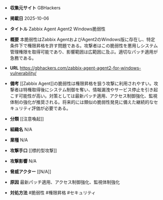 - **収集元サイト**
GBHackers

- **掲載日**
2025-10-06

- **タイトル**
Zabbix Agent Agent2 Windows脆弱性

- **概要**
本脆弱性はZabbix AgentおよびAgent2のWindows版に存在し、特定条件下で権限昇格を許す問題である。攻撃者はこの脆弱性を悪用しシステム管理権限を取得可能であり、影響範囲は広範囲に及ぶ。適切なパッチ適用が急務である。

- **URL**
https://gbhackers.com/zabbix-agent-agent2-for-windows-vulnerability/

- **備考**
[[Zabbix Agent]]の脆弱性は権限昇格を狙う攻撃に利用されやすい。攻撃者は特権取得後にシステム制御を奪い、情報漏洩やサービス停止を引き起こす可能性が高い。対策としては最新パッチ適用、アクセス制御強化、監視体制の強化が推奨される。将来的には類似の脆弱性発見に備えた継続的なセキュリティ評価が必要である。

- **分類**
[[注意喚起]]

- **組織名**
N/A

- **業種**
N/A

- **攻撃手口**
[[標的型攻撃]]

- **攻撃影響**
N/A

- **脅威アクター**
[[N/A]]

- **原因**
最新パッチ適用、アクセス制御強化、監視体制強化

- **対処方法**
#脆弱性 #権限昇格 #セキュリティ
